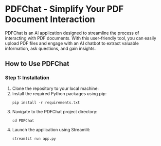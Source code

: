 # PDFChat - Simplify Your PDF Document Interaction

PDFChat is an AI application designed to streamline the process of interacting with PDF documents. With this user-friendly tool, you can easily upload PDF files and engage with an AI chatbot to extract valuable information, ask questions, and gain insights.

## How to Use PDFChat

### Step 1: Installation

1. Clone the repository to your local machine:
2. Install the required Python packages using pip:
   ```shell
   pip install -r requirements.txt

3. Navigate to the PDFChat project directory:
   ```shell
   cd PDFChat

4. Launch the application using Streamlit:
   ```shell
   streamlit run app.py
